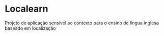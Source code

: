 # Localearn
Projeto de aplicação sensível ao contexto para o ensino de língua inglesa baseado em localização
